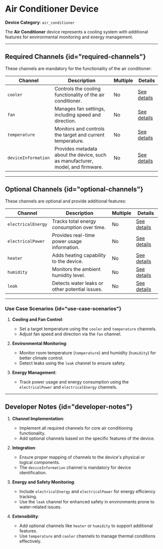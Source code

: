 # Air Conditioner Device

**Device Category**: `air_conditioner`

The **Air Conditioner** device represents a cooling system with additional features for environmental
monitoring and energy management.

---

## Required Channels {id="required-channels"}

These channels are mandatory for the functionality of the air conditioner:

| **Channel**         | **Description**                                                                | **Multiple** | **Details**                                |
|---------------------|--------------------------------------------------------------------------------|--------------|--------------------------------------------|
| `cooler`            | Controls the cooling functionality of the air conditioner.                     | No           | [See details](CoolerChannel.md)            |
| `fan`               | Manages fan settings, including speed and direction.                           | No           | [See details](FanChannel.md)               |
| `temperature`       | Monitors and controls the target and current temperature.                      | No           | [See details](TemperatureChannel.md)       |
| `deviceInformation` | Provides metadata about the device, such as manufacturer, model, and firmware. | No           | [See details](DeviceInformationChannel.md) |

---

## Optional Channels {id="optional-channels"}

These channels are optional and provide additional features:

| **Channel**        | **Description**                                | **Multiple** | **Details**                               |
|--------------------|------------------------------------------------|--------------|-------------------------------------------|
| `electricalEnergy` | Tracks total energy consumption over time.     | No           | [See details](ElectricalEnergyChannel.md) |
| `electricalPower`  | Provides real-time power usage information.    | No           | [See details](ElectricalPowerChannel.md)  |
| `heater`           | Adds heating capability to the device.         | No           | [See details](HeaterChannel.md)           |
| `humidity`         | Monitors the ambient humidity level.           | No           | [See details](HumidityChannel.md)         |
| `leak`             | Detects water leaks or other potential issues. | No           | [See details](LeakChannel.md)             |

---

### Use Case Scenarios {id="use-case-scenarios"}

1. **Cooling and Fan Control**:
    - Set a target temperature using the `cooler` and `temperature` channels.
    - Adjust fan speed and direction via the `fan` channel.

2. **Environmental Monitoring**:
    - Monitor room temperature (`temperature`) and humidity (`humidity`) for better climate control.
    - Detect leaks using the `leak` channel to ensure safety.

3. **Energy Management**:
    - Track power usage and energy consumption using the `electricalPower` and `electricalEnergy` channels.

---

## Developer Notes {id="developer-notes"}

1. **Channel Implementation**:
   - Implement all required channels for core air conditioning functionality.
   - Add optional channels based on the specific features of the device.

2. **Integration**:
   - Ensure proper mapping of channels to the device's physical or logical components.
   - The `deviceInformation` channel is mandatory for device identification.

3. **Energy and Safety Monitoring**:
   - Include `electricalEnergy` and `electricalPower` for energy efficiency tracking.
   - Use the `leak` channel for enhanced safety in environments prone to water-related issues.

4. **Extensibility**:
   - Add optional channels like `heater` or `humidity` to support additional features.
   - Use `temperature` and `cooler` channels to manage thermal conditions effectively.
